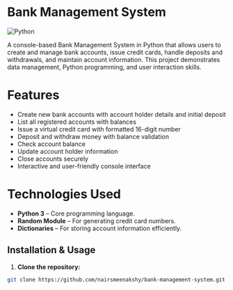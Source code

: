 # Bank Management System

![Python](https://img.shields.io/badge/Python-3.11-blue?logo=python)

A console-based Bank Management System in Python that allows users to create and manage bank accounts, issue credit cards, handle deposits and withdrawals, and maintain account information. This project demonstrates data management, Python programming, and user interaction skills.

# Features

- Create new bank accounts with account holder details and initial deposit
- List all registered accounts with balances
- Issue a virtual credit card with formatted 16-digit number
- Deposit and withdraw money with balance validation
- Check account balance
- Update account holder information
- Close accounts securely
- Interactive and user-friendly console interface


# Technologies Used

- **Python 3** – Core programming language.
- **Random Module** – For generating credit card numbers.
- **Dictionaries** – For storing account information efficiently.



## **Installation & Usage**

1. **Clone the repository:**

```bash
git clone https://github.com/nairsmeenakshy/bank-management-system.git